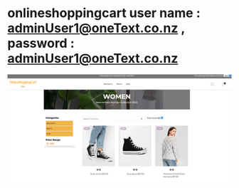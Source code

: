 # onlineshoppingcart user name : adminUser1@oneText.co.nz  , password : adminUser1@oneText.co.nz


![This is an image](https://github.com/MadhanKAMALAKANNAN/onlineshoppingcart/blob/main/OnlineShoppingCart.png)
